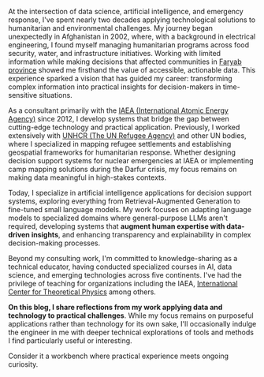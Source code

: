 At the intersection of data science, artificial intelligence, and emergency response, I've spent nearly two decades applying technological solutions to humanitarian and environmental challenges. My journey began unexpectedly in Afghanistan in 2002, where, with a background in electrical engineering, I found myself managing humanitarian programs across food security, water, and infrastructure initiatives. Working with limited information while making decisions that affected communities in [Faryab province](https://www.wikiwand.com/en/articles/Faryab_Province) showed me firsthand the value of accessible, actionable data. This experience sparked a vision that has guided my career: transforming complex information into practical insights for decision-makers in time-sensitive situations.

As a consultant primarily with the [IAEA (International Atomic Energy Agency)](https://www.iaea.org) since 2012, I develop systems that bridge the gap between cutting-edge technology and practical application. Previously, I worked extensively with [UNHCR (The UN Refugee Agency)](https://www.unhcr.org/) and other UN bodies, where I specialized in mapping refugee settlements and establishing geospatial frameworks for humanitarian response. Whether designing decision support systems for nuclear emergencies at IAEA or implementing camp mapping solutions during the Darfur crisis, my focus remains on making data meaningful in high-stakes contexts.

Today, I specialize in artificial intelligence applications for decision support systems, exploring everything from Retrieval-Augmented Generation to fine-tuned small language models. My work focuses on adapting language models to specialized domains where general-purpose LLMs aren't required, developing systems that **augment human expertise with data-driven insights**, and enhancing transparency and explainability in complex decision-making processes.

Beyond my consulting work, I'm committed to knowledge-sharing as a technical educator, having conducted specialized courses in AI, data science, and emerging technologies across five continents. I've had the privilege of teaching for organizations including the IAEA, [International Center for Theoretical Physics](https://www.ictp.it/) among others.

**On this blog, I share reflections from my work applying data and technology to practical challenges**. While my focus remains on purposeful applications rather than technology for its own sake, I'll occasionally indulge the engineer in me with deeper technical explorations of tools and methods I find particularly useful or interesting. 

Consider it a workbench where practical experience meets ongoing curiosity.